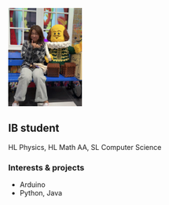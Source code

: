 <img src="https://github.com/TomatoNut/TomatoNut.github.io/blob/main/me%20in%20photo.jpg" width="150" height="200"/>

## IB student
HL Physics, HL Math AA, SL Computer Science

### Interests & projects
- Arduino
- Python, Java
